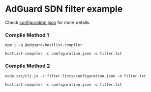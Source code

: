 # AdGuard SDN filter example

Check [configuration.json](configuration.json) for more details.


### Compile Method 1


```
npm i -g @adguard/hostlist-compiler

hostlist-compiler -c configuration.json -o filter.txt
```

### Compile Method 2

```
node src/cli.js -c filter-lists/configuration.json -o filter.txt

hostlist-compiler -c configuration.json -o filter.txt
```